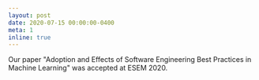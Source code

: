 ```yaml
---
layout: post
date: 2020-07-15 00:00:00-0400
meta: 1
inline: true
---
```


Our paper "Adoption and Effects of Software Engineering Best Practices in Machine Learning" was accepted at ESEM 2020.
